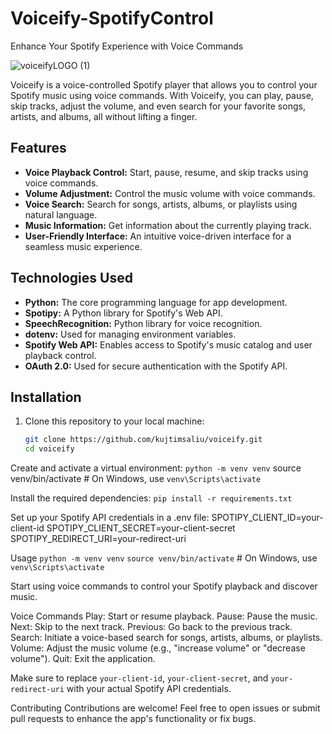 # Voiceify-SpotifyControl
Enhance Your Spotify Experience with Voice Commands

![voiceifyLOGO (1)](https://github.com/kujtimsaliu/Voiceify-SpotifyControl/assets/36280465/e5b1afbe-4512-4df6-957c-e92ef2de16f7)


Voiceify is a voice-controlled Spotify player that allows you to control your Spotify music using voice commands. With Voiceify, you can play, pause, skip tracks, adjust the volume, and even search for your favorite songs, artists, and albums, all without lifting a finger.

## Features

- **Voice Playback Control:** Start, pause, resume, and skip tracks using voice commands.
- **Volume Adjustment:** Control the music volume with voice commands.
- **Voice Search:** Search for songs, artists, albums, or playlists using natural language.
- **Music Information:** Get information about the currently playing track.
- **User-Friendly Interface:** An intuitive voice-driven interface for a seamless music experience.

## Technologies Used

- **Python:** The core programming language for app development.
- **Spotipy:** A Python library for Spotify's Web API.
- **SpeechRecognition:** Python library for voice recognition.
- **dotenv:** Used for managing environment variables.
- **Spotify Web API:** Enables access to Spotify's music catalog and user playback control.
- **OAuth 2.0:** Used for secure authentication with the Spotify API.

## Installation

1. Clone this repository to your local machine:

   ```bash
   git clone https://github.com/kujtimsaliu/voiceify.git
   cd voiceify

Create and activate a virtual environment:
`python -m venv venv`
source venv/bin/activate  # On Windows, use `venv\Scripts\activate`

Install the required dependencies:
`pip install -r requirements.txt`

Set up your Spotify API credentials in a .env file:
SPOTIPY_CLIENT_ID=your-client-id
SPOTIPY_CLIENT_SECRET=your-client-secret
SPOTIPY_REDIRECT_URI=your-redirect-uri


Usage
`python -m venv venv`
`source venv/bin/activate`  # On Windows, use `venv\Scripts\activate`


Start using voice commands to control your Spotify playback and discover music.

Voice Commands
Play: Start or resume playback.
Pause: Pause the music.
Next: Skip to the next track.
Previous: Go back to the previous track.
Search: Initiate a voice-based search for songs, artists, albums, or playlists.
Volume: Adjust the music volume (e.g., "increase volume" or "decrease volume").
Quit: Exit the application.


Make sure to replace  `your-client-id`, `your-client-secret`, and `your-redirect-uri` with your actual Spotify API credentials.


Contributing
Contributions are welcome! Feel free to open issues or submit pull requests to enhance the app's functionality or fix bugs.
